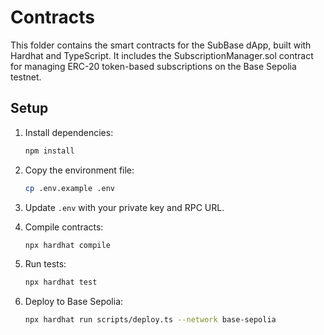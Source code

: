 # Contracts

This folder contains the smart contracts for the SubBase dApp, built with Hardhat and TypeScript. It includes the SubscriptionManager.sol contract for managing ERC-20 token-based subscriptions on the Base Sepolia testnet.

## Setup

1. Install dependencies:
   ```bash
   npm install
   ```

2. Copy the environment file:
   ```bash
   cp .env.example .env
   ```

3. Update `.env` with your private key and RPC URL.

4. Compile contracts:
   ```bash
   npx hardhat compile
   ```

5. Run tests:
   ```bash
   npx hardhat test
   ```

6. Deploy to Base Sepolia:
   ```bash
   npx hardhat run scripts/deploy.ts --network base-sepolia
